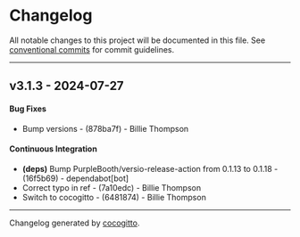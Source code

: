 # Changelog
All notable changes to this project will be documented in this file. See [conventional commits](https://www.conventionalcommits.org/) for commit guidelines.

- - -
## v3.1.3 - 2024-07-27
#### Bug Fixes
- Bump versions - (878ba7f) - Billie Thompson
#### Continuous Integration
- **(deps)** Bump PurpleBooth/versio-release-action from 0.1.13 to 0.1.18 - (16f5b69) - dependabot[bot]
- Correct typo in ref - (7a10edc) - Billie Thompson
- Switch to cocogitto - (6481874) - Billie Thompson

- - -

Changelog generated by [cocogitto](https://github.com/cocogitto/cocogitto).